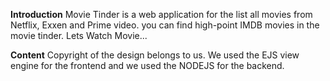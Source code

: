**Introduction**
Movie Tinder is a web application for the list all 
movies from Netflix, Exxen and Prime video. you can 
find high-point IMDB movies in the movie tinder. 
Lets Watch Movie...

**Content**
Copyright of the design belongs to us. We used the 
EJS view engine for the frontend and we used the 
NODEJS for the backend.